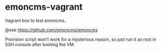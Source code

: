 # emoncms-vagrant

Vagrant box to test emoncms. 

@see https://github.com/emoncms/emoncms

Provision script won't work for a mysterious reason, so just run it as root in SSH console after booting the VM.
